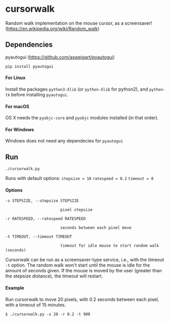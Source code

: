 # cursorwalk
Random walk implementation on the mouse cursor, as a screensaver! (https://en.wikipedia.org/wiki/Random_walk)

## Dependencies

pyautogui (https://github.com/asweigart/pyautogui)

`pip install pyautogui`

#### For Linux

Install the packages `python3-Xlib` (or `python-Xlib` for python2), and `python-tk` before installing `pyautogui`.

#### For macOS

OS X needs the `pyobjc-core` and `pyobjc` modules installed (in that order).

#### For Windows

Windows does not need any dependecies for `pyautogui`

## Run

``./cursorwalk.py``

Runs with default options: `stepsize = 10` `ratespeed = 0.2` `timeout = 0`

#### Options

```
-s STEPSIZE, --stepsize STEPSIZE

                        pixel stepsize

-r RATESPEED, --ratespeed RATESPEED

                        seconds between each pixel move

-t TIMEOUT, --timeout TIMEOUT

                        timeout for idle mouse to start random walk (seconds)

```

Cursorwalk can be run as a screensaver-type service, i.e., with the timeout `-t` option. The random walk won't start until the mouse is idle for the amount of seconds given. If the mouse is moved by the user (greater than the stepsize distance), the timeout will restart.

#### Example
Run cursorwalk to move 20 pixels, with 0.2 seconds between each pixel, with a timeout of 15 minutes.

`$ ./cursorwalk.py -s 20 -r 0.2 -t 900`

